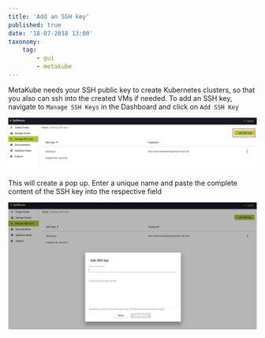 ```yaml
---
title: 'Add an SSH key'
published: true
date: '18-07-2018 13:00'
taxonomy:
    tag:
        - gui
        - metakube
---
```


MetaKube needs your SSH public key to create Kubernetes clusters, so that you also can ssh into the created VMs if needed. To add an SSH key, navigate to `Manage SSH Keys` in the Dashboard and click on `Add SSH Key`

![Add SSH key in the top right corner](image_click-button_01.png)

 This will create a pop up. Enter a unique name and paste the complete content of the SSH key into the respective field

![Dialog to add an SSH key](image_add-key-dialog_01.png)
